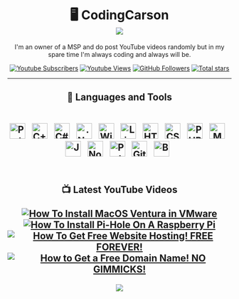<h1 align="center">🖥️ CodingCarson <br />
<img src="https://readme-typing-svg.demolab.com?font=Salsa&pause=1000&color=2CBAD4&center=true&random=false&width=435&lines=Just+another+guy+who+codes" />
</h1>
<p align="center">
I'm an owner of a MSP and do post YouTube videos randomly but in my spare time I'm always coding and always will be.
</p>
<p align="center">
<a href="https://www.youtube.com/@CodingCarson?sub_confirmation=1">
<img alt="Youtube Subscribers" title="Subscribe to my YouTube Channel" src="https://custom-icon-badges.demolab.com/youtube/channel/subscribers/UCY5lbh9Y4Wl9B1zqqGZ_SAw?color=%23E05D44&label=SUBSCRIBE&logo=video&logoColor=white&style=for-the-badge&labelColor=CE4630"/></a> 
<a href="https://www.youtube.com/@CodingCarson">
<img alt="Youtube Views" title="YouTube Views" src="https://custom-icon-badges.demolab.com/youtube/channel/views/UCY5lbh9Y4Wl9B1zqqGZ_SAw?color=%23E1AD0E&logo=eye&logoColor=white&style=for-the-badge&labelColor=C79600"/></a> 
<a href="https://github.com/ForrestKnight?tab=followers">
<img alt="GitHub Followers" title="Follow me on Github" src="https://custom-icon-badges.demolab.com/github/followers/TheCodingCarson?color=236ad3&labelColor=1155ba&style=for-the-badge&logo=person-add&label=Follow&logoColor=white"/></a>
<a href="https://github.com/TheCodingCarson?tab=repositories&sort=stargazers">
<img alt="Total stars" title="Total stars on GitHub" src="https://custom-icon-badges.demolab.com/github/stars/TheCodingCarson?color=55960c&style=for-the-badge&labelColor=488207&logo=star"/></a>
</p>

---

<h2 align=center>
<p>🔧 Languages and Tools</p>
<br />
<img alt="Python" width="35px" style="padding-right:10px;" src="https://cdn.jsdelivr.net/gh/devicons/devicon/icons/c/c-original.svg" />
<img alt="C++" width="35px" style="padding-right:10px;" src="https://cdn.jsdelivr.net/gh/devicons/devicon/icons/cplusplus/cplusplus-original.svg" />
<img alt="C#" width="35px" style="padding-right:10px;" src="https://cdn.jsdelivr.net/gh/devicons/devicon/icons/csharp/csharp-original.svg" />
<img alt=".Net" width="35px" style="padding-right:10px;" src="https://cdn.jsdelivr.net/gh/devicons/devicon/icons/dot-net/dot-net-original.svg" />
<img alt="Windows" width="35px" style="padding-right:10px;" src="https://cdn.jsdelivr.net/gh/devicons/devicon/icons/windows8/windows8-original.svg" />
<img alt="Linux" width="35px" style="padding-right:10px;" src="https://cdn.jsdelivr.net/gh/devicons/devicon/icons/linux/linux-original.svg" />
<img alt="HTML" width="35px" style="padding-right:10px;" src="https://cdn.jsdelivr.net/gh/devicons/devicon/icons/html5/html5-plain.svg" />
<img alt="CSS" width="35px" style="padding-right:10px;" src="https://cdn.jsdelivr.net/gh/devicons/devicon/icons/css3/css3-plain.svg" />
<img alt="PHP" width="35px" style="padding-right:10px;" src="https://cdn.jsdelivr.net/gh/devicons/devicon/icons/php/php-original.svg" />
<img alt="MongoDB" width="35px" style="padding-right:10px;" src="https://cdn.jsdelivr.net/gh/devicons/devicon/icons/mongodb/mongodb-original.svg" />
<img alt="JavaScript" width="35px" style="padding-right:10px;" src="https://cdn.jsdelivr.net/gh/devicons/devicon/icons/javascript/javascript-plain.svg" />
<img alt="NodeJS" width="35px" style="padding-right:10px;" src="https://cdn.jsdelivr.net/gh/devicons/devicon/icons/nodejs/nodejs-original.svg" />
<img alt="Python" width="35px" style="padding-right:10px;" src="https://cdn.jsdelivr.net/gh/devicons/devicon/icons/python/python-plain.svg" />
<img alt="GitHub" width="35px" style="padding-right:10px;" src="https://cdn.jsdelivr.net/gh/devicons/devicon/icons/github/github-original.svg" />
<img alt="Bash" width="35px" style="padding-right:10px;" src="https://cdn.jsdelivr.net/gh/devicons/devicon/icons/bash/bash-original.svg" />
<br />
<br />
</h2>

<h2 align="Center">
<p>📺 Latest YouTube Videos</p>

<!-- BEGIN YOUTUBE-CARDS -->
[![How To Install MacOS Ventura in VMware](https://ytcards.demolab.com/?id=PEyYyKF2AuI&title=How+To+Install+MacOS+Ventura+in+VMware&lang=en&timestamp=1681412409&background_color=%230d1117&title_color=%23ffffff&stats_color=%23dedede&max_title_lines=1&width=250&border_radius=5 "How To Install MacOS Ventura in VMware")](https://www.youtube.com/watch?v=PEyYyKF2AuI)
[![How To Install Pi-Hole On A Raspberry Pi](https://ytcards.demolab.com/?id=u9yEU9QEgo4&title=How+To+Install+Pi-Hole+On+A+Raspberry+Pi&lang=en&timestamp=1669259998&background_color=%230d1117&title_color=%23ffffff&stats_color=%23dedede&max_title_lines=1&width=250&border_radius=5 "How To Install Pi-Hole On A Raspberry Pi")](https://www.youtube.com/watch?v=u9yEU9QEgo4)
[![How To Get Free Website Hosting! FREE FOREVER!](https://ytcards.demolab.com/?id=1_2K2QuEgoE&title=How+To+Get+Free+Website+Hosting%21+FREE+FOREVER%21&lang=en&timestamp=1669002854&background_color=%230d1117&title_color=%23ffffff&stats_color=%23dedede&max_title_lines=1&width=250&border_radius=5 "How To Get Free Website Hosting! FREE FOREVER!")](https://www.youtube.com/watch?v=1_2K2QuEgoE)
[![How to Get a Free Domain Name! NO GIMMICKS!](https://ytcards.demolab.com/?id=Ua3fbCSHu7Q&title=How+to+Get+a+Free+Domain+Name%21+NO+GIMMICKS%21&lang=en&timestamp=1666740502&background_color=%230d1117&title_color=%23ffffff&stats_color=%23dedede&max_title_lines=1&width=250&border_radius=5 "How to Get a Free Domain Name! NO GIMMICKS!")](https://www.youtube.com/watch?v=Ua3fbCSHu7Q)
<!-- END YOUTUBE-CARDS -->

[<img src="https://custom-icon-badges.demolab.com/badge/-Subscribe%20For%20More-red?style=for-the-badge&logo=video&logoColor=white"/>](https://www.youtube.com/c/fknight?sub_confirmation=1)
